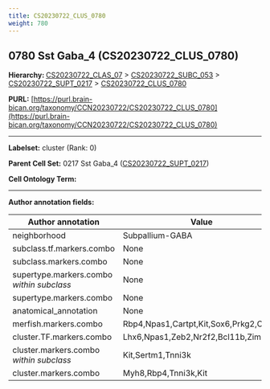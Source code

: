 ```yaml
---
title: CS20230722_CLUS_0780
weight: 780
---
```

## 0780 Sst Gaba_4 (CS20230722_CLUS_0780)
<b>Hierarchy: </b>
[CS20230722_CLAS_07](../CS20230722_CLAS_07) >
[CS20230722_SUBC_053](../CS20230722_SUBC_053) >
[CS20230722_SUPT_0217](../CS20230722_SUPT_0217) >
[CS20230722_CLUS_0780](../CS20230722_CLUS_0780)

**PURL:** [https://purl.brain-bican.org/taxonomy/CCN20230722/CS20230722_CLUS_0780](https://purl.brain-bican.org/taxonomy/CCN20230722/CS20230722_CLUS_0780)

---


**Labelset:** cluster (Rank: 0)

**Parent Cell Set:** 0217 Sst Gaba_4 ([CS20230722_SUPT_0217](../CS20230722_SUPT_0217))



**Cell Ontology Term:** 

[MARKER GENES.]: #


---

[TRANSFERRED ANNOTATIONS.]: #


[AUTHOR ANNOTATION FIELDS.]: #


**Author annotation fields:**

| Author annotation | Value |
|-------------------|-------|
|neighborhood|Subpallium-GABA|
|subclass.tf.markers.combo|None|
|subclass.markers.combo|None|
|supertype.markers.combo _within subclass_|None|
|supertype.markers.combo|None|
|anatomical_annotation|None|
|merfish.markers.combo|Rbp4,Npas1,Cartpt,Kit,Sox6,Prkg2,Cntn6|
|cluster.TF.markers.combo|Lhx6,Npas1,Zeb2,Nr2f2,Bcl11b,Zim1|
|cluster.markers.combo _within subclass_|Kit,Sertm1,Tnni3k|
|cluster.markers.combo|Myh8,Rbp4,Tnni3k,Kit|
